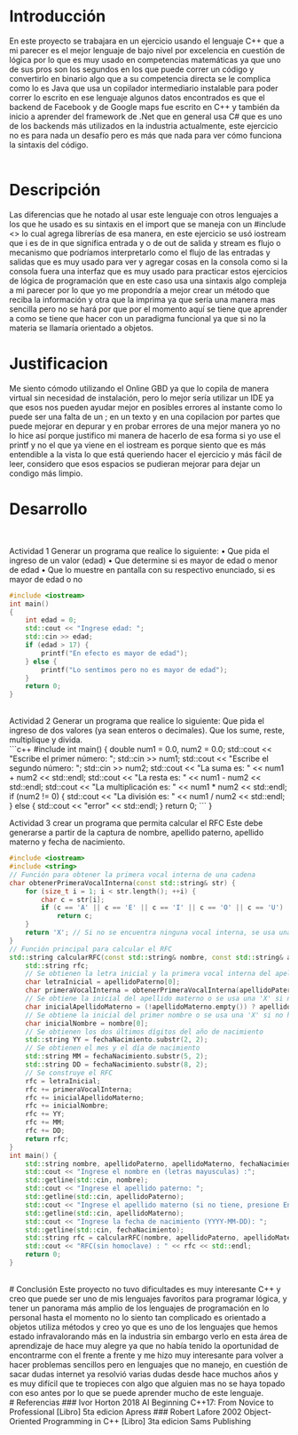 
# Introducción

 En este proyecto se trabajara en un ejercicio usando el lenguaje C++ que a mi parecer es el mejor lenguaje de bajo nivel por excelencia en cuestión de lógica por lo que es muy usado en competencias matemáticas ya que uno de sus pros son los segundos en los que puede correr un código y convertirlo en binario algo que a su competencia directa se le complica como lo es Java que usa un copilador intermediario instalable para poder correr lo escrito en ese lenguaje algunos datos encontrados es que el backend de Facebook y de Google maps fue escrito en C++ y también da inicio a aprender del framework de .Net que en general usa C# que es uno de los backends más utilizados en la industria actualmente, este ejercicio no es para nada un desafío pero es más que nada para ver cómo funciona la sintaxis del código.  
<br>
# Descripción

 Las diferencias que he notado al usar este lenguaje con otros lenguajes a los que he usado es su sintaxis en el import que se maneja con un #include <> lo cual agrega librerías de esa manera, en este ejercicio se usó iostream que i es de in que significa entrada y o de out de salida y stream es flujo o mecanismo que podríamos interpretarlo como el flujo de las entradas y salidas que es muy usado para ver y agregar cosas en la consola como si la consola fuera una interfaz que es muy usado para practicar estos ejercicios de lógica de programación que en este caso usa una sintaxis algo compleja a mi parecer por lo que yo me propondría a mejor crear un método que reciba la información y otra que la imprima ya que sería una manera mas sencilla pero no se hará por que por el momento aquí se tiene que aprender a como se tiene que hacer con un paradigma funcional ya que si no la materia se llamaría orientado a objetos.
 <br>
# Justificacion
 Me siento cómodo utilizando el Online GBD ya que lo copila de manera virtual sin necesidad de instalación, pero lo mejor sería utilizar un IDE ya que esos nos pueden ayudar mejor en posibles errores al instante como lo puede ser una falta de un ; en un texto y en una copilacion por partes que puede mejorar en depurar y en probar errores de una mejor manera yo no lo hice así porque justifico mi manera de hacerlo de esa forma si yo use el printf y no el que ya viene en el iostream es porque siento que es más entendible a la vista lo que está queriendo hacer el ejercicio y más fácil de leer, considero que esos espacios se pudieran mejorar para dejar un condigo más limpio. 


# Desarrollo 

 <br>

Actividad 1
 Generar un programa que realice lo siguiente:
•	Que pida el ingreso de un valor (edad)
•	Que determine si es mayor de edad o menor de edad
•	Que lo muestre en pantalla con su respectivo enunciado, si es mayor de edad o no
<br>
```c++
#include <iostream>  
int main()
{
    int edad = 0;
    std::cout << "Ingrese edad: ";
    std::cin >> edad; 
    if (edad > 17) {
        printf("En efecto es mayor de edad");
    } else {
        printf("Lo sentimos pero no es mayor de edad"); 
    }
    return 0;
}
```
<br>
Actividad 2
Generar un programa que realice lo siguiente:
Que pida el ingreso de dos valores (ya sean enteros o decimales).
Que los sume, reste, multiplique y divida.
<br>
```c++
#include <iostream>
int main() {
    double num1 = 0.0, num2 = 0.0;
    std::cout << "Escribe el primer número: ";
    std::cin >> num1;
    std::cout << "Escribe el segundo número: ";
    std::cin >> num2;
    std::cout << "La suma es: " << num1 + num2 << std::endl;
    std::cout << "La resta es: " << num1 - num2 << std::endl;
    std::cout << "La multiplicación es: " << num1 * num2 << std::endl;
    if (num2 != 0) {
        std::cout << "La división es: " << num1 / num2 << std::endl;
    } else {
        std::cout << "error" << std::endl;
    }
    return 0;
```
}
<br>

Actividad 3
crear un programa que permita calcular el RFC
Este debe generarse a partir de la captura de nombre, apellido
paterno, apellido materno y fecha de nacimiento.
<br>
```c++
#include <iostream>
#include <string>
// Función para obtener la primera vocal interna de una cadena
char obtenerPrimeraVocalInterna(const std::string& str) {
    for (size_t i = 1; i < str.length(); ++i) {
        char c = str[i];
        if (c == 'A' || c == 'E' || c == 'I' || c == 'O' || c == 'U')
            return c;
    }
    return 'X'; // Si no se encuentra ninguna vocal interna, se usa una X
}
// Función principal para calcular el RFC
std::string calcularRFC(const std::string& nombre, const std::string& apellidoPaterno, const std::string& apellidoMaterno, const std::string& fechaNacimiento) {
    std::string rfc;
    // Se obtienen la letra inicial y la primera vocal interna del apellido paterno
    char letraInicial = apellidoPaterno[0];
    char primeraVocalInterna = obtenerPrimeraVocalInterna(apellidoPaterno);
    // Se obtiene la inicial del apellido materno o se usa una 'X' si no hay
    char inicialApellidoMaterno = (!apellidoMaterno.empty()) ? apellidoMaterno[0] : 'X';
    // Se obtiene la inicial del primer nombre o se usa una 'X' si no hay
    char inicialNombre = nombre[0];
    // Se obtienen los dos últimos dígitos del año de nacimiento
    std::string YY = fechaNacimiento.substr(2, 2);
    // Se obtienen el mes y el día de nacimiento
    std::string MM = fechaNacimiento.substr(5, 2);
    std::string DD = fechaNacimiento.substr(8, 2);
    // Se construye el RFC
    rfc = letraInicial;
    rfc += primeraVocalInterna;
    rfc += inicialApellidoMaterno;
    rfc += inicialNombre;
    rfc += YY;
    rfc += MM;
    rfc += DD;
    return rfc;
}
int main() {
    std::string nombre, apellidoPaterno, apellidoMaterno, fechaNacimiento;
    std::cout << "Ingrese el nombre en (letras mayusculas) :";
    std::getline(std::cin, nombre);
    std::cout << "Ingrese el apellido paterno: ";
    std::getline(std::cin, apellidoPaterno);
    std::cout << "Ingrese el apellido materno (si no tiene, presione Enter): ";
    std::getline(std::cin, apellidoMaterno);
    std::cout << "Ingrese la fecha de nacimiento (YYYY-MM-DD): ";
    std::getline(std::cin, fechaNacimiento);
    std::string rfc = calcularRFC(nombre, apellidoPaterno, apellidoMaterno, fechaNacimiento);
    std::cout << "RFC(sin homoclave) : " << rfc << std::endl;
    return 0;
}
```
<br>
# Conclusión
 Este proyecto no tuvo dificultades es muy interesante C++ y creo que puede ser uno de mis lenguajes favoritos para programar lógica, y tener un panorama más amplio de los lenguajes de programación en lo personal hasta el momento no lo siento tan complicado es orientado a objetos utiliza métodos y creo yo que es uno de los lenguajes que hemos estado infravalorando más en la industria sin embargo verlo en esta área de aprendizaje de hace muy alegre ya que no había tenido la oportunidad de encontrarme con el frente a frente y me hizo muy interesante para volver a hacer problemas sencillos pero en lenguajes que no manejo, en cuestión de sacar dudas internet ya resolvió varias dudas desde hace muchos años y es muy difícil que te tropieces con algo que alguien mas no se haya topado con eso antes por lo que se puede aprender mucho de este lenguaje.
<br>
# Referencias
### Ivor Horton 2018 AI Beginning C++17: From Novice to Professional [Libro] 5ta edicion Apress
### Robert Lafore 2002  Object-Oriented Programming in C++ [Libro] 3ta edicion Sams Publishing 

